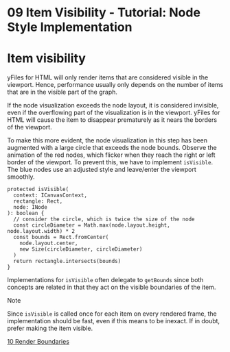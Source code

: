 <!--
 //////////////////////////////////////////////////////////////////////////////
 // @license
 // This file is part of yFiles for HTML 2.6.
 // Use is subject to license terms.
 //
 // Copyright (c) 2000-2023 by yWorks GmbH, Vor dem Kreuzberg 28,
 // 72070 Tuebingen, Germany. All rights reserved.
 //
 //////////////////////////////////////////////////////////////////////////////
-->
# 09 Item Visibility - Tutorial: Node Style Implementation

# Item visibility

yFiles for HTML will only render items that are considered visible in the viewport. Hence, performance usually only depends on the number of items that are in the visible part of the graph.

If the node visualization exceeds the node layout, it is considered invisible, even if the overflowing part of the visualization is in the viewport. yFiles for HTML will cause the item to disappear prematurely as it nears the borders of the viewport.

To make this more evident, the node visualization in this step has been augmented with a large circle that exceeds the node bounds. Observe the animation of the red nodes, which flicker when they reach the right or left border of the viewport. To prevent this, we have to implement `isVisible`. The blue nodes use an adjusted style and leave/enter the viewport smoothly.

```
protected isVisible(
  context: ICanvasContext,
  rectangle: Rect,
  node: INode
): boolean {
  // consider the circle, which is twice the size of the node
  const circleDiameter = Math.max(node.layout.height, node.layout.width) * 2
  const bounds = Rect.fromCenter(
    node.layout.center,
    new Size(circleDiameter, circleDiameter)
  )
  return rectangle.intersects(bounds)
}
```

Implementations for `isVisible` often delegate to `getBounds` since both concepts are related in that they act on the visible boundaries of the item.

Note

Since `isVisible` is called once for each item on every rendered frame, the implementation should be fast, even if this means to be inexact. If in doubt, prefer making the item visible.

[10 Render Boundaries](../../tutorial-style-implementation-node/10-bounds/)

